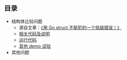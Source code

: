 <!--
 * @Author: 27
 * @LastEditors: 27
 * @Date: 2022-04-10 17:27:34
 * @LastEditTime: 2022-04-10 17:34:36
 * @FilePath: /let-sGo/jottings.md
 * @description: type some description
-->

## 目录
- 结构体比较问题
    - 源自文章：[《用 Go struct 不能犯的一个低级错误！》](https://mp.weixin.qq.com/s?__biz=MzUxMDI4MDc1NA==&mid=2247488256&idx=1&sn=adf0f5906407d5d9c52e65c7530fd106&chksm=f904065dce738f4bc943aa7d82eb5d7e3fe35c3ed92bbf8e7f6bae16bc226b8357606606727f&mpshare=1&scene=1&srcid=0415iVjV99RhHVH46i2ooUvN&sharer_sharetime=1618478667436&sharer_shareid=d94ad27d4946e2a1fa2bda2006d8985f&version=3.0.36.2330&platform=mac#rd) 
    - [相关代码及说明](./prac_code_content/7788/go_struct/content/about_go_struct.go)
    - [运行代码](./prac_code_content/7788/go_struct/run_content_func.go)
    - [其他 demo 试验](./prac_code_content/7788/go_struct/go_struc.go)
- 其他问题
